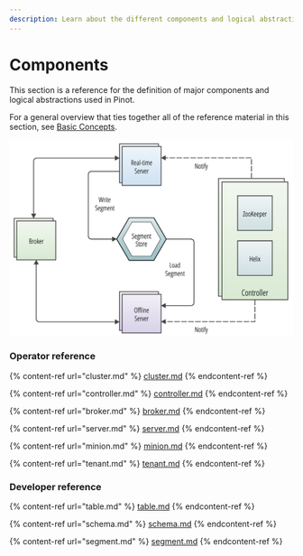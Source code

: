 ```yaml
---
description: Learn about the different components and logical abstractions
---
```


# Components

This section is a reference for the definition of major components and logical abstractions used in Pinot.&#x20;

For a general overview that ties together all of the reference material in this section, see [Basic Concepts](../concepts.md).

![](../../.gitbook/assets/pinot-system-architecture.png)

### Operator reference

{% content-ref url="cluster.md" %}
[cluster.md](cluster.md)
{% endcontent-ref %}

{% content-ref url="controller.md" %}
[controller.md](controller.md)
{% endcontent-ref %}

{% content-ref url="broker.md" %}
[broker.md](broker.md)
{% endcontent-ref %}

{% content-ref url="server.md" %}
[server.md](server.md)
{% endcontent-ref %}

{% content-ref url="minion.md" %}
[minion.md](minion.md)
{% endcontent-ref %}

{% content-ref url="tenant.md" %}
[tenant.md](tenant.md)
{% endcontent-ref %}

### Developer reference

{% content-ref url="table.md" %}
[table.md](table.md)
{% endcontent-ref %}

{% content-ref url="schema.md" %}
[schema.md](schema.md)
{% endcontent-ref %}

{% content-ref url="segment.md" %}
[segment.md](segment.md)
{% endcontent-ref %}


